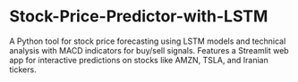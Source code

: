 # Stock-Price-Predictor-with-LSTM
A Python tool for stock price forecasting using LSTM models and technical analysis with MACD indicators for buy/sell signals. Features a Streamlit web app for interactive predictions on stocks like AMZN, TSLA, and Iranian tickers.
